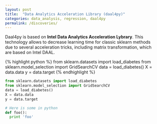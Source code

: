 ```yaml
---
layout: post
title:  "Data Analytics Acceleration Library (daal4py)"
categories: data_analysis, regression, daal4py
permalink: /discoveries/
---
```


Daal4py is based on **Intel Data Analytics Acceleration Lybrary**. This technology allows to decrease learning time for classic sklearn methods due to several acceleration tricks, including matrix transformation, which are based on Intel DAAL.

{% highlight python %}
    from sklearn.datasets import load_diabetes
    from sklearn.model_selection import GridSearchCV
    data = load_diabetes()
    X = data.data
    y = data.target
{% endhighlight %}


```python
from sklearn.datasets import load_diabetes
from sklearn.model_selection import GridSearchCV
data = load_diabetes()
X = data.data
y = data.target
```


```python
# Here is some in python
def foo():
  print 'foo'
```


